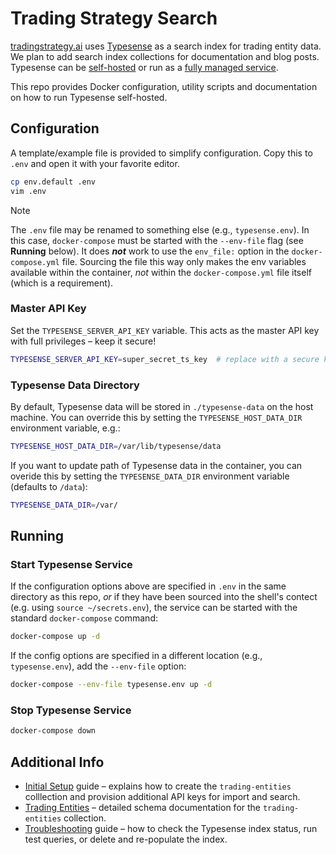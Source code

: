 # Trading Strategy Search

[tradingstrategy.ai](https://tradingstrategy.ai) uses [Typesense](https://typesense.org) as a
search index for trading entity data. We plan to add search index collections for documentation
and blog posts. Typesense can be [self-hosted](https://typesense.org/docs/) or run as a
[fully managed service](https://cloud.typesense.org).

This repo provides Docker configuration, utility scripts and documentation on how to run Typesense
self-hosted.

## Configuration

A template/example file is provided to simplify configuration. Copy this to `.env` and open it with
your favorite editor.

```bash
cp env.default .env
vim .env
```

> [!NOTE]
> The `.env` file may be renamed to something else (e.g., `typesense.env`). In this case,
> `docker-compose` must be started with the `--env-file` flag (see **Running** below). It does
> ***not*** work to use the `env_file:` option in the `docker-compose.yml` file. Sourcing the file
> this way only makes the env variables available within the container, *not* within the
> `docker-compose.yml` file itself (which is a requirement).

### Master API Key

Set the `TYPESENSE_SERVER_API_KEY` variable. This acts as the master API key with full privileges –
keep it secure!

```bash
TYPESENSE_SERVER_API_KEY=super_secret_ts_key  # replace with a secure key
```

### Typesense Data Directory

By default, Typesense data will be stored in `./typesense-data` on the host machine. You can
override this by setting the `TYPESENSE_HOST_DATA_DIR` environment variable, e.g.:
```bash
TYPESENSE_HOST_DATA_DIR=/var/lib/typesense/data
```

If you want to update path of Typesense data in the container, you can overide this by setting
the `TYPESENSE_DATA_DIR` environment variable (defaults to `/data`):
```bash
TYPESENSE_DATA_DIR=/var/
```

## Running

### Start Typesense Service

If the configuration options above are specified in `.env` in the same directory as this repo,
*or* if they have been sourced into the shell's contect (e.g. using `source ~/secrets.env`), the
service can be started with the standard `docker-compose` command:

```bash
docker-compose up -d
```

If the config options are specified in a different location (e.g., `typesense.env`), add the
`--env-file` option:

```bash
docker-compose --env-file typesense.env up -d
```

### Stop Typesense Service

```bash
docker-compose down
```

## Additional Info

* [Initial Setup](docs/initial-setup.md) guide – explains how to create the `trading-entities`
  colllection and provision additional API keys for import and search.
* [Trading Entities](docs/trading-entities.md) – detailed schema documentation for the
  `trading-entities` collection.
* [Troubleshooting](docs/troubleshooting.md) guide – how to check the Typesense index status,
  run test queries, or delete and re-populate the index.
